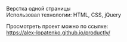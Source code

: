 Верстка одной страницы <br>
Использовал технологии: HTML, CSS, jQuery <br>

Просмотреть проект можно по ссылке: <br>
https://alex-lopatenko.github.io/productly/